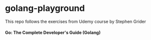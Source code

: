 # golang-playground

This repo follows the exercises from Udemy course by Stephen Grider

#### Go: The Complete Developer's Guide (Golang)
